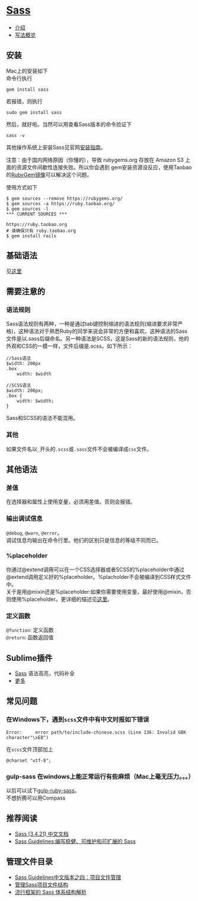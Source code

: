 # [Sass](http://sass-lang.com/)
* [介绍](intro.md)
* [写法概览](overview.scss)

## 安装
Mac上的安装如下  
命令行执行
```
gem install sass
```
若报错，则执行
```
sudo gem install sass
```
然后，就好啦。当然可以用查看Sass版本的命令验证下
```
sass -v
```
其他操作系统上安装Sass见官网[安装指南](http://sass-lang.com/install)。

注意：由于国内网络原因（你懂的），导致 rubygems.org 存放在 Amazon S3 上面的资源文件间歇性连接失败。所以你会遇到 gem安装资源没反应，使用Taobao的[RubyGem镜像](https://ruby.taobao.org/)可以解决这个问题。

使用方式如下
```
$ gem sources --remove https://rubygems.org/
$ gem sources -a https://ruby.taobao.org/
$ gem sources -l
*** CURRENT SOURCES ***

https://ruby.taobao.org
# 请确保只有 ruby.taobao.org
$ gem install rails
```


## 基础语法
见[这里](cheatsheet.md)


## 需要注意的
### 语法规则
Sass语法规则有两种，一种是通过tab键控制缩进的语法规则(缩进要求非常严格)，这种语法对于熟悉Ruby的同学来说会非常的方便和喜欢。这种语法的Sass文件是以.sass后缀命名。另一种语法是SCSS，这是Sass的新的语法规则，他的外观和CSS的一模一样，文件后缀是.scss。如下所示：
```
//Sass语法
$width: 200px
.box
    width: $width

//SCSS语法
$width: 200px;
.box {
    width: $width;
}
```

Sass和SCSS的语法不能混用。

### 其他
如果文件名以`_`开头的`.scss`或`.sass`文件不会被编译成`css`文件。

## 其他语法
### 差值
在选择器和属性上使用变量，必须用差值。否则会报错。

### 输出调试信息
`@debug`, `@warn`, `@error`。    
调试信息均输出在命令行里。他们的区别只是信息的等级不同而已。

### %placeholder
你通过@extend调用可以在一个CSS选择器或者SCSS的%placeholder中通过@extend调用定义好的%placeholder。%placholder不会被编译到CSS样式文件中。    
关于是用@mixin还是%placeholder:如果你需要使用变量，最好使用@mixin，否则使用%placeholder。更详细的描述见[这里](http://www.w3cplus.com/preprocessor/sass-mixin-placeholder.html)。


### 定义函数
`@function`: 定义函数    
`@return`: 函数返回值

## Sublime插件
* [Sass](https://packagecontrol.io/packages/Sass) 语法高亮，代码补全
* [更多](https://packagecontrol.io/search/sass)


## 常见问题
### 在Windows下，遇到`scss`文件中有中文时报如下错误
```
Error:     error path/to/include-chinese.scss (Line 136: Invalid GBK character"\xE8")
```
在`scss`文件顶部加上
```
@charset "utf-8";
```

### gulp-sass 在windows上能正常运行有些麻烦（Mac上毫无压力。。。）
以后可以试下[gulp-ruby-sass](https://github.com/sindresorhus/gulp-ruby-sass)。    
不想折腾可以用Compass

## 推荐阅读
* [Sass (3.4.21) 中文文档](http://www.css88.com/doc/sass/)
* [Sass Guidelines:编写稳健、可维护和可扩展的 Sass](http://sass-guidelin.es/zh/#section-33)

## 管理文件目录
* [Sass Guidelines中文版本之四：项目文件管理](http://www.w3cplus.com/preprocessor/sass-guidelin-part-4.html)
* [管理Sass项目文件结构](http://www.w3cplus.com/preprocessor/architecture-sass-project.html)
* [流行框架的 Sass 体系结构解析](http://www.w3cplus.com/preprocessor/look-different-sass-architectures.html)

